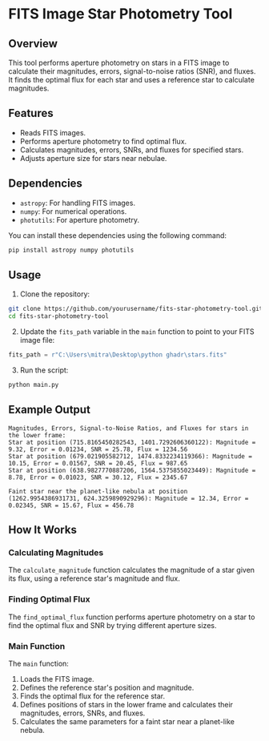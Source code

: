 
# FITS Image Star Photometry Tool

## Overview

This tool performs aperture photometry on stars in a FITS image to calculate their magnitudes, errors, signal-to-noise ratios (SNR), and fluxes. It finds the optimal flux for each star and uses a reference star to calculate magnitudes.

## Features

- Reads FITS images.
- Performs aperture photometry to find optimal flux.
- Calculates magnitudes, errors, SNRs, and fluxes for specified stars.
- Adjusts aperture size for stars near nebulae.

## Dependencies

- `astropy`: For handling FITS images.
- `numpy`: For numerical operations.
- `photutils`: For aperture photometry.

You can install these dependencies using the following command:

```sh
pip install astropy numpy photutils
```

## Usage

1. Clone the repository:

```sh
git clone https://github.com/yourusername/fits-star-photometry-tool.git
cd fits-star-photometry-tool
```

2. Update the `fits_path` variable in the `main` function to point to your FITS image file:

```python
fits_path = r"C:\Users\mitra\Desktop\python ghadr\stars.fits"
```

3. Run the script:

```sh
python main.py
```

## Example Output

```
Magnitudes, Errors, Signal-to-Noise Ratios, and Fluxes for stars in the lower frame:
Star at position (715.8165450282543, 1401.7292606360122): Magnitude = 9.32, Error = 0.01234, SNR = 25.78, Flux = 1234.56
Star at position (679.021905582712, 1474.8332234119366): Magnitude = 10.15, Error = 0.01567, SNR = 20.45, Flux = 987.65
Star at position (638.9827770887206, 1564.5375855023449): Magnitude = 8.78, Error = 0.01023, SNR = 30.12, Flux = 2345.67

Faint star near the planet-like nebula at position (1262.9954386931731, 624.3259890929296): Magnitude = 12.34, Error = 0.02345, SNR = 15.67, Flux = 456.78
```

## How It Works

### Calculating Magnitudes

The `calculate_magnitude` function calculates the magnitude of a star given its flux, using a reference star's magnitude and flux.

### Finding Optimal Flux

The `find_optimal_flux` function performs aperture photometry on a star to find the optimal flux and SNR by trying different aperture sizes.

### Main Function

The `main` function:
1. Loads the FITS image.
2. Defines the reference star's position and magnitude.
3. Finds the optimal flux for the reference star.
4. Defines positions of stars in the lower frame and calculates their magnitudes, errors, SNRs, and fluxes.
5. Calculates the same parameters for a faint star near a planet-like nebula.
